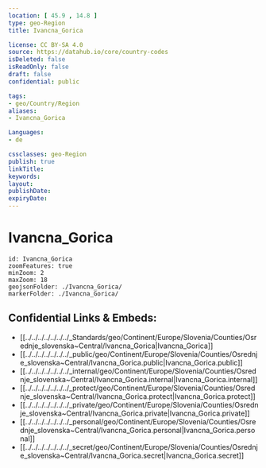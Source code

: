 ```yaml
---
location: [ 45.9 , 14.8 ] 
type: geo-Region
title: Ivancna_Gorica

license: CC BY-SA 4.0
source: https://datahub.io/core/country-codes
isDeleted: false
isReadOnly: false
draft: false
confidential: public

tags:
- geo/Country/Region
aliases:
- Ivancna_Gorica

Languages:
- de

cssclasses: geo-Region
publish: true
linkTitle: 
keywords: 
layout: 
publishDate: 
expiryDate: 
---
```


# Ivancna_Gorica

```leaflet
id: Ivancna_Gorica
zoomFeatures: true 
minZoom: 2 
maxZoom: 18
geojsonFolder: ./Ivancna_Gorica/
markerFolder: ./Ivancna_Gorica/
```


## Confidential Links & Embeds: 
- [[../../../../../../../_Standards/geo/Continent/Europe/Slovenia/Counties/Osrednje_slovenska~Central/Ivancna_Gorica|Ivancna_Gorica]] 
- [[../../../../../../../_public/geo/Continent/Europe/Slovenia/Counties/Osrednje_slovenska~Central/Ivancna_Gorica.public|Ivancna_Gorica.public]] 
- [[../../../../../../../_internal/geo/Continent/Europe/Slovenia/Counties/Osrednje_slovenska~Central/Ivancna_Gorica.internal|Ivancna_Gorica.internal]] 
- [[../../../../../../../_protect/geo/Continent/Europe/Slovenia/Counties/Osrednje_slovenska~Central/Ivancna_Gorica.protect|Ivancna_Gorica.protect]] 
- [[../../../../../../../_private/geo/Continent/Europe/Slovenia/Counties/Osrednje_slovenska~Central/Ivancna_Gorica.private|Ivancna_Gorica.private]] 
- [[../../../../../../../_personal/geo/Continent/Europe/Slovenia/Counties/Osrednje_slovenska~Central/Ivancna_Gorica.personal|Ivancna_Gorica.personal]] 
- [[../../../../../../../_secret/geo/Continent/Europe/Slovenia/Counties/Osrednje_slovenska~Central/Ivancna_Gorica.secret|Ivancna_Gorica.secret]] 

